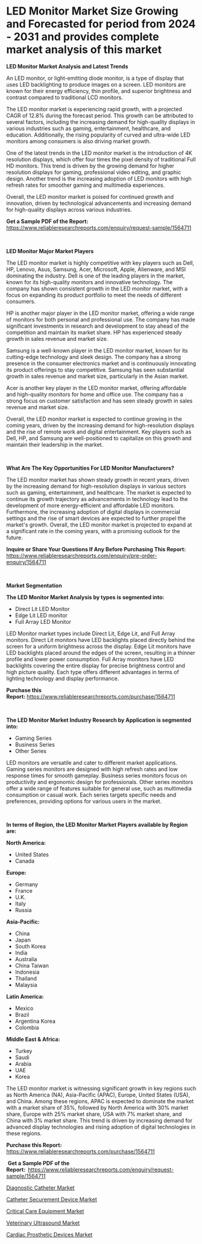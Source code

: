 <p><h1>LED Monitor Market Size Growing and Forecasted for period from 2024 - 2031 and provides complete market analysis of this market</h1></p><p><strong>LED Monitor Market Analysis and Latest Trends</strong></p>
<p><p>An LED monitor, or light-emitting diode monitor, is a type of display that uses LED backlighting to produce images on a screen. LED monitors are known for their energy efficiency, thin profile, and superior brightness and contrast compared to traditional LCD monitors.</p><p>The LED monitor market is experiencing rapid growth, with a projected CAGR of 12.8% during the forecast period. This growth can be attributed to several factors, including the increasing demand for high-quality displays in various industries such as gaming, entertainment, healthcare, and education. Additionally, the rising popularity of curved and ultra-wide LED monitors among consumers is also driving market growth.</p><p>One of the latest trends in the LED monitor market is the introduction of 4K resolution displays, which offer four times the pixel density of traditional Full HD monitors. This trend is driven by the growing demand for higher resolution displays for gaming, professional video editing, and graphic design. Another trend is the increasing adoption of LED monitors with high refresh rates for smoother gaming and multimedia experiences.</p><p>Overall, the LED monitor market is poised for continued growth and innovation, driven by technological advancements and increasing demand for high-quality displays across various industries.</p></p>
<p><strong>Get a Sample PDF of the Report:&nbsp;</strong> <a href="https://www.reliableresearchreports.com/enquiry/request-sample/1564711">https://www.reliableresearchreports.com/enquiry/request-sample/1564711</a></p>
<p>&nbsp;</p>
<p><strong>LED Monitor Major Market Players</strong></p>
<p><p>The LED monitor market is highly competitive with key players such as Dell, HP, Lenovo, Asus, Samsung, Acer, Microsoft, Apple, Alienware, and MSI dominating the industry. Dell is one of the leading players in the market, known for its high-quality monitors and innovative technology. The company has shown consistent growth in the LED monitor market, with a focus on expanding its product portfolio to meet the needs of different consumers.</p><p>HP is another major player in the LED monitor market, offering a wide range of monitors for both personal and professional use. The company has made significant investments in research and development to stay ahead of the competition and maintain its market share. HP has experienced steady growth in sales revenue and market size.</p><p>Samsung is a well-known player in the LED monitor market, known for its cutting-edge technology and sleek design. The company has a strong presence in the consumer electronics market and is continuously innovating its product offerings to stay competitive. Samsung has seen substantial growth in sales revenue and market size, particularly in the Asian market.</p><p>Acer is another key player in the LED monitor market, offering affordable and high-quality monitors for home and office use. The company has a strong focus on customer satisfaction and has seen steady growth in sales revenue and market size.</p><p>Overall, the LED monitor market is expected to continue growing in the coming years, driven by the increasing demand for high-resolution displays and the rise of remote work and digital entertainment. Key players such as Dell, HP, and Samsung are well-positioned to capitalize on this growth and maintain their leadership in the market.</p></p>
<p>&nbsp;</p>
<p><strong>What Are The Key Opportunities For LED Monitor Manufacturers?</strong></p>
<p><p>The LED monitor market has shown steady growth in recent years, driven by the increasing demand for high-resolution displays in various sectors such as gaming, entertainment, and healthcare. The market is expected to continue its growth trajectory as advancements in technology lead to the development of more energy-efficient and affordable LED monitors. Furthermore, the increasing adoption of digital displays in commercial settings and the rise of smart devices are expected to further propel the market's growth. Overall, the LED monitor market is projected to expand at a significant rate in the coming years, with a promising outlook for the future.</p></p>
<p><strong>Inquire or Share Your Questions If Any Before Purchasing This Report:</strong> <a href="https://www.reliableresearchreports.com/enquiry/pre-order-enquiry/1564711">https://www.reliableresearchreports.com/enquiry/pre-order-enquiry/1564711</a></p>
<p>&nbsp;</p>
<p><strong>Market Segmentation</strong></p>
<p><strong>The LED Monitor Market Analysis by types is segmented into:</strong></p>
<p><ul><li>Direct Lit LED Monitor</li><li>Edge Lit LED monitor</li><li>Full Array LED Monitor</li></ul></p>
<p><p>LED Monitor market types include Direct Lit, Edge Lit, and Full Array monitors. Direct Lit monitors have LED backlights placed directly behind the screen for a uniform brightness across the display. Edge Lit monitors have LED backlights placed around the edges of the screen, resulting in a thinner profile and lower power consumption. Full Array monitors have LED backlights covering the entire display for precise brightness control and high picture quality. Each type offers different advantages in terms of lighting technology and display performance.</p></p>
<p><strong>Purchase this Report:&nbsp;</strong><a href="https://www.reliableresearchreports.com/purchase/1564711">https://www.reliableresearchreports.com/purchase/1564711</a></p>
<p>&nbsp;</p>
<p><strong>The LED Monitor Market Industry Research by Application is segmented into:</strong></p>
<p><ul><li>Gaming Series</li><li>Business Series</li><li>Other Series</li></ul></p>
<p><p>LED monitors are versatile and cater to different market applications. Gaming series monitors are designed with high refresh rates and low response times for smooth gameplay. Business series monitors focus on productivity and ergonomic design for professionals. Other series monitors offer a wide range of features suitable for general use, such as multimedia consumption or casual work. Each series targets specific needs and preferences, providing options for various users in the market.</p></p>
<p>&nbsp;</p>
<p><strong>In terms of Region, the LED Monitor Market Players available by Region are:</strong></p>
<p>
    <p> <strong> North America: </strong>
        <ul>
            <li>United States</li>
            <li>Canada</li>
        </ul>
        </p> 
    <p> <strong> Europe: </strong>
        <ul>
            <li>Germany</li>
            <li>France</li>
            <li>U.K.</li>
            <li>Italy</li>
            <li>Russia</li>
        </ul>
        </p> 
    <p> <strong> Asia-Pacific: </strong>
        <ul>
            <li>China</li>
            <li>Japan</li>
            <li>South Korea</li>
            <li>India</li>
            <li>Australia</li>
            <li>China Taiwan</li>
            <li>Indonesia</li>
            <li>Thailand</li>
            <li>Malaysia</li>
        </ul>
        </p> 
    <p> <strong> Latin America: </strong>
        <ul>
            <li>Mexico</li>
            <li>Brazil</li>
            <li>Argentina Korea</li>
            <li>Colombia</li>
        </ul>
        </p> 
    <p> <strong> Middle East & Africa: </strong>
        <ul>
            <li>Turkey</li>
            <li>Saudi</li>
            <li>Arabia</li>
            <li>UAE</li>
            <li>Korea</li>
        </ul>
    </p>
    </p>
<p><p>The LED monitor market is witnessing significant growth in key regions such as North America (NA), Asia-Pacific (APAC), Europe, United States (USA), and China. Among these regions, APAC is expected to dominate the market with a market share of 35%, followed by North America with 30% market share, Europe with 25% market share, USA with 7% market share, and China with 3% market share. This trend is driven by increasing demand for advanced display technologies and rising adoption of digital technologies in these regions.</p></p>
<p><strong>Purchase this Report: </strong><a href="https://www.reliableresearchreports.com/purchase/1564711">https://www.reliableresearchreports.com/purchase/1564711</a></p>
<p>&nbsp;<strong>Get a Sample PDF of the Report:&nbsp;&nbsp;</strong><a href="https://www.reliableresearchreports.com/enquiry/request-sample/1564711">https://www.reliableresearchreports.com/enquiry/request-sample/1564711</a></p>
<p><strong></strong></p>
<p><p><a href="https://medium.com/@tomazemlak97885/analyzing-diagnostic-catheter-market-global-industry-perspective-and-forecast-2024-to-2031-aaa97c81b3a7">Diagnostic Catheter Market</a></p><p><a href="https://medium.com/@rubencarter5756/catheter-securement-device-market-the-key-to-successful-business-strategy-forecast-till-2031-35e9602750b9">Catheter Securement Device Market</a></p><p><a href="https://medium.com/@tomazemlak97885/critical-care-equipment-market-analysis-and-sze-forecasted-for-period-from-2024-to-2031-66e7aca7814c">Critical Care Equipment Market</a></p><p><a href="https://medium.com/@rubencarter5756/veterinary-ultrasound-market-trends-forecast-and-competitive-analysis-to-2031-ce0d7a1bcfac">Veterinary Ultrasound Market</a></p><p><a href="https://medium.com/@tomazemlak97885/cardiac-prosthetic-devices-market-analysis-and-sze-forecasted-for-period-from-2024-to-2031-7fd70530a55f">Cardiac Prosthetic Devices Market</a></p></p>